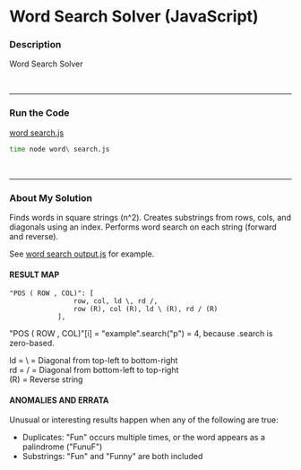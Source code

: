 # Word Search Solver (JavaScript)


### Description

Word Search Solver

<br />

---
### Run the Code

[word search.js](https://github.com/wrightben/puzzles/blob/master/word%20search/word%20search.js)

```sh
time node word\ search.js
```

<br />

---
### About My Solution

Finds words in square strings (n^2). Creates substrings from rows, cols, and diagonals using an index. Performs word search on each string (forward and reverse).

See [word search output.js](https://github.com/wrightben/puzzles/blob/master/word%20search/output/word%20search%20output.js) for example. 


#### RESULT MAP

```
"POS ( ROW , COL)":	[
				row, col, ld \, rd /, 
				row (R), col (R), ld \ (R), rd / (R)
			],
```

"POS ( ROW , COL)"[i] = "example".search("p") = 4, because .search is zero-based.

ld = \ = Diagonal from top-left to bottom-right <br />
rd = / = Diagonal from bottom-left to top-right <br />
(R) = Reverse string

#### ANOMALIES AND ERRATA

Unusual or interesting results happen when any of the following are true:

* Duplicates: "Fun" occurs multiple times, or the word appears as a palindrome ("FunuF")
* Substrings: "Fun" and "Funny" are both included